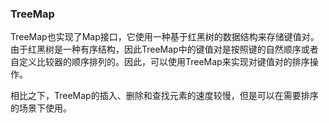 ### TreeMap
TreeMap也实现了Map接口，它使用一种基于红黑树的数据结构来存储键值对。由于红黑树是一种有序结构，因此TreeMap中的键值对是按照键的自然顺序或者自定义比较器的顺序排列的。因此，可以使用TreeMap来实现对键值对的排序操作。

相比之下，TreeMap的插入、删除和查找元素的速度较慢，但是可以在需要排序的场景下使用。
